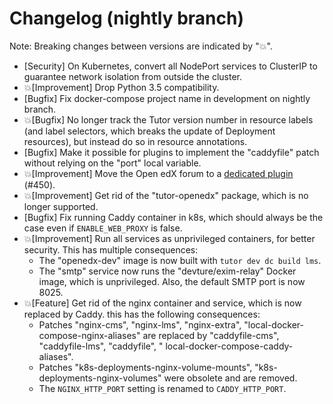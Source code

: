 # Changelog (nightly branch)

Note: Breaking changes between versions are indicated by "💥".

- [Security] On Kubernetes, convert all NodePort services to ClusterIP to guarantee network isolation from outside the cluster.
- 💥[Improvement] Drop Python 3.5 compatibility.
- [Bugfix] Fix docker-compose project name in development on nightly branch.
- 💥[Bugfix] No longer track the Tutor version number in resource labels (and label selectors, which breaks the update of Deployment resources), but instead do so in resource annotations.
- [Bugfix] Make it possible for plugins to implement the "caddyfile" patch without relying on the "port" local variable.
- 💥[Improvement] Move the Open edX forum to a [dedicated plugin](https://github.com/overhangio/tutor-forum/) (#450).
- 💥[Improvement] Get rid of the "tutor-openedx" package, which is no longer supported.
- [Bugfix] Fix running Caddy container in k8s, which should always be the case even if `ENABLE_WEB_PROXY` is false.
- 💥[Improvement] Run all services as unprivileged containers, for better security. This has multiple consequences:
  - The "openedx-dev" image is now built with `tutor dev dc build lms`.
  - The "smtp" service now runs the "devture/exim-relay" Docker image, which is unprivileged. Also, the default SMTP port is now 8025.
- 💥[Feature] Get rid of the nginx container and service, which is now replaced by Caddy. this has the following consequences:
    - Patches "nginx-cms", "nginx-lms", "nginx-extra", "local-docker-compose-nginx-aliases" are replaced by "caddyfile-cms", "caddyfile-lms", "caddyfile", " local-docker-compose-caddy-aliases".
    - Patches "k8s-deployments-nginx-volume-mounts", "k8s-deployments-nginx-volumes" were obsolete and are removed.
    - The `NGINX_HTTP_PORT` setting is renamed to `CADDY_HTTP_PORT`.
